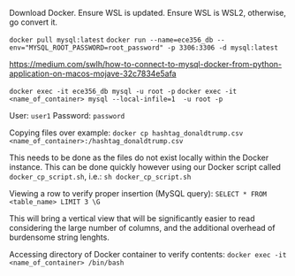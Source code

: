 Download Docker. Ensure WSL is updated. Ensure WSL is WSL2, otherwise, go convert it.

`docker pull mysql:latest`
`docker run --name=ece356_db --env="MYSQL_ROOT_PASSWORD=root_password" -p 3306:3306 -d mysql:latest`

https://medium.com/swlh/how-to-connect-to-mysql-docker-from-python-application-on-macos-mojave-32c7834e5afa

`docker exec -it ece356_db mysql -u root -p`
`docker exec -it <name_of_container> mysql --local-infile=1  -u root -p`

User: `user1`
Password: `password`

Copying files over example:
`docker cp hashtag_donaldtrump.csv <name_of_container>:/hashtag_donaldtrump.csv`

This needs to be done as the files do not exist locally within the Docker instance.
This can be done quickly however using our Docker script called `docker_cp_script.sh`, i.e.:
`sh docker_cp_script.sh`

Viewing a row to verify proper insertion (MySQL query):
`SELECT * FROM <table_name> LIMIT 3 \G`

This will bring a vertical view that will be significantly easier to read considering the large number of columns,
and the additional overhead of burdensome string lenghts.

Accessing directory of Docker container to verify contents:
`docker exec -it <name_of_container> /bin/bash`